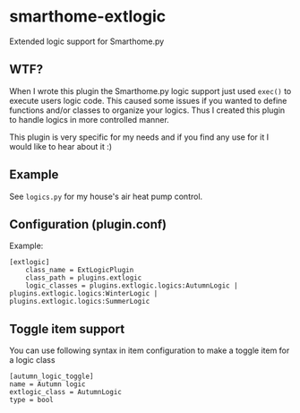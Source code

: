 # smarthome-extlogic
Extended logic support for Smarthome.py

## WTF?
When I wrote this plugin the Smarthome.py logic support just used `exec()` to execute users logic code.
This caused some issues if you wanted to define functions and/or classes to organize your logics. 
Thus I created this plugin to handle logics in more controlled manner.

This plugin is very specific for my needs and if you find any use for it I would like to hear about it :)

## Example
See `logics.py` for my house's air heat pump control.

## Configuration (plugin.conf)
Example:
```
[extlogic]
    class_name = ExtLogicPlugin
    class_path = plugins.extlogic
    logic_classes = plugins.extlogic.logics:AutumnLogic | plugins.extlogic.logics:WinterLogic | plugins.extlogic.logics:SummerLogic
```

## Toggle item support
You can use following syntax in item configuration to make a toggle item for a logic class
```
[autumn_logic_toggle]
name = Autumn logic
extlogic_class = AutumnLogic
type = bool
```

